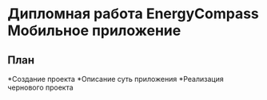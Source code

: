 # Дипломная работа EnergyCompass Мобильное приложение
## План
  *Создание проекта
  *Описание суть приложения
  *Реализация чернового проекта
